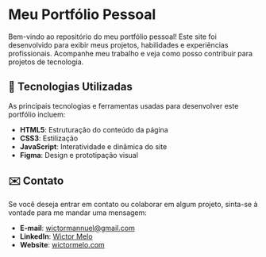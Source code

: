 <!DOCTYPE html>
<html lang="pt-BR">
<head>
  <meta charset="UTF-8">
  <meta name="viewport" content="width=device-width, initial-scale=1.0">
</head>
<body>
  <h1>Meu Portfólio Pessoal</h1>
  <p>Bem-vindo ao repositório do meu portfólio pessoal! Este site foi desenvolvido para exibir meus projetos, habilidades e experiências profissionais. Acompanhe meu trabalho e veja como posso contribuir para projetos de tecnologia.</p>

  <h2 id="tecnologias-utilizadas">🚀 Tecnologias Utilizadas</h2>
  <p>As principais tecnologias e ferramentas usadas para desenvolver este portfólio incluem:</p>
  <ul>
    <li><strong>HTML5</strong>: Estruturação do conteúdo da página</li>
    <li><strong>CSS3</strong>: Estilização</li>
    <li><strong>JavaScript</strong>: Interatividade e dinâmica do site</li>
    <li><strong>Figma</strong>: Design e prototipação visual</li>
  </ul>
  
  <h2 id="contato">✉️ Contato</h2>
  <p>Se você deseja entrar em contato ou colaborar em algum projeto, sinta-se à vontade para me mandar uma mensagem:</p>
  <ul>
    <li><strong>E-mail</strong>: <a href="mailto:wictormannuel@gmail.com">wictormannuel@gmail.com</a></li>
    <li><strong>LinkedIn</strong>: <a href="https://linkedin.com/in/wictormelo" target="_blank">Wictor Melo</a></li>
    <li><strong>Website</strong>: <a href="https://wictormelo.com" target="_blank">wictormelo.com</a></li>
  </ul>
</body>
</html>
